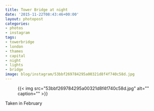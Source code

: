```yaml
---
title: Tower Bridge at night
date: '2015-11-22T08:43:46+00:00'
layout: photopost
categories:
- photos
- instagram
tags:
- towerbridge
- london
- thames
- capital
- night
- lights
- bridge
image: blog/instagram/53bbf269784295a00321d8f4f740c58d.jpg
---
```


<figure class="photo photo--square">
  {{< img src="53bbf269784295a00321d8f4f740c58d.jpg" alt="" caption="" >}}

</figure>

Taken in February

